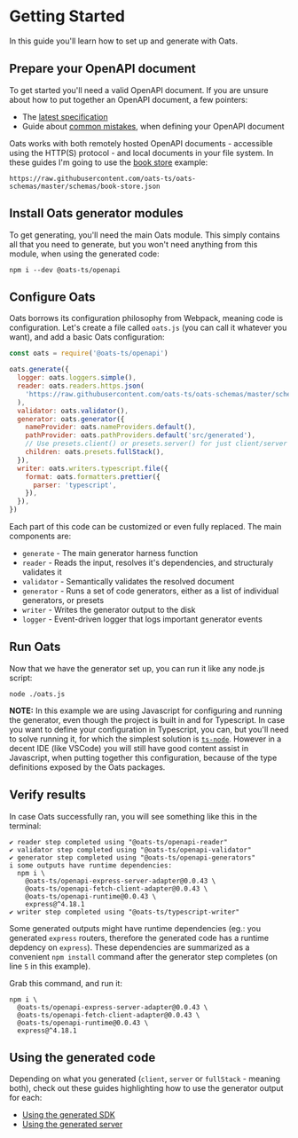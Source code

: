# Getting Started

In this guide you'll learn how to set up and generate with Oats.

## Prepare your OpenAPI document

To get started you'll need a valid OpenAPI document. If you are unsure about how to put together an OpenAPI document, a few pointers:

- The [latest specification](https://spec.openapis.org/oas/latest.html)
- Guide about [common mistakes](CommonMistakes), when defining your OpenAPI document

Oats works with both remotely hosted OpenAPI documents - accessible using the HTTP(S) protocol - and local documents in your file system. In these guides I'm going to use the [book store](https://github.com/oats-ts/oats-schemas/blob/master/schemas/book-store.json) example:

```text
https://raw.githubusercontent.com/oats-ts/oats-schemas/master/schemas/book-store.json
```

## Install Oats generator modules

To get generating, you'll need the main Oats module. This simply contains all that you need to generate, but you won't need anything from this module, when using the generated code:

```text
npm i --dev @oats-ts/openapi
```

## Configure Oats

Oats borrows its configuration philosophy from Webpack, meaning code is configuration. Let's create a file called `oats.js` (you can call it whatever you want), and add a basic Oats configuration:

```javascript
const oats = require('@oats-ts/openapi')

oats.generate({
  logger: oats.loggers.simple(),
  reader: oats.readers.https.json(
    'https://raw.githubusercontent.com/oats-ts/oats-schemas/master/schemas/book-store.json',
  ),
  validator: oats.validator(),
  generator: oats.generator({
    nameProvider: oats.nameProviders.default(),
    pathProvider: oats.pathProviders.default('src/generated'),
    // Use presets.client() or presets.server() for just client/server side code
    children: oats.presets.fullStack(),
  }),
  writer: oats.writers.typescript.file({
    format: oats.formatters.prettier({
      parser: 'typescript',
    }),
  }),
})
```

Each part of this code can be customized or even fully replaced. The main components are:

- `generate` - The main generator harness function
- `reader` - Reads the input, resolves it's dependencies, and structuraly validates it
- `validator` - Semantically validates the resolved document
- `generator` - Runs a set of code generators, either as a list of individual generators, or presets
- `writer` - Writes the generator output to the disk
- `logger` - Event-driven logger that logs important generator events

## Run Oats

Now that we have the generator set up, you can run it like any node.js script:

```text
node ./oats.js
```

**NOTE:** In this example we are using Javascript for configuring and running the generator, even though the project is built in and for Typescript. In case you want to define your configuration in Typescript, you can, but you'll need to solve running it, for which the simplest solution is [`ts-node`](https://www.npmjs.com/package/ts-node). However in a decent IDE (like VSCode) you will still have good content assist in Javascript, when putting together this configuration, because of the type definitions exposed by the Oats packages.

## Verify results

In case Oats successfully ran, you will see something like this in the terminal:

```text
✔ reader step completed using "@oats-ts/openapi-reader"
✔ validator step completed using "@oats-ts/openapi-validator"
✔ generator step completed using "@oats-ts/openapi-generators"
i some outputs have runtime dependencies:
  npm i \
    @oats-ts/openapi-express-server-adapter@0.0.43 \
    @oats-ts/openapi-fetch-client-adapter@0.0.43 \
    @oats-ts/openapi-runtime@0.0.43 \
    express@^4.18.1
✔ writer step completed using "@oats-ts/typescript-writer"
```

Some generated outputs might have runtime dependencies (eg.: you generated `express` routers, therefore the generated code has a runtime depdency on `express`). These dependencies are summarized as a convenient `npm install` command after the generator step completes (on line `5` in this example).

Grab this command, and run it:

```text
npm i \
  @oats-ts/openapi-express-server-adapter@0.0.43 \
  @oats-ts/openapi-fetch-client-adapter@0.0.43 \
  @oats-ts/openapi-runtime@0.0.43 \
  express@^4.18.1
```

## Using the generated code

Depending on what you generated (`client`, `server` or `fullStack` - meaning both), check out these guides highlighting how to use the generator output for each:

- [Using the generated SDK](SdkGettingStarted)
- [Using the generated server](ServerGettingStarted)
